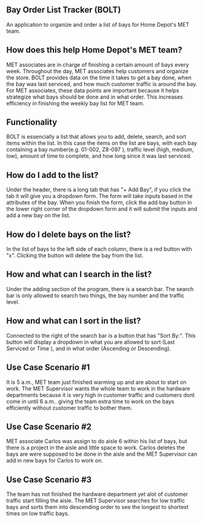 ## Bay Order List Tracker (BOLT)
An application to organize and order a list of bays for Home Depot's MET team.

## How does this help Home Depot's MET team?
MET associates are in charge of finishing a certain amount of bays every week. Throughout the day, MET associates help customers and organize the store. BOLT provides data on the time it takes to get a bay done, when the bay was last serviced, and how much customer traffic is around the bay. For MET associates, these data points are important because it helps strategize what bays should be done and in what order. This increases efficiency in finishing the weekly bay list for MET team.
 
## Functionality
BOLT is essencially a list that allows you to add, delete, search, and sort items within the list. In this case the items on the list are bays, with each bay containing a bay number(e.g. 01-002, Z8-097 ), traffic level (high, medium, low), amount of time to complete, and how long since it was last serviced. 

## How do I add to the list?
Under the header, there is a long tab that has "+ Add Bay", if you click the tab it will give you a dropdown form. The form will take inputs based in the attributes of the bay. When you finish the form, click the add bay button in the lower right corner of the dropdown form and it will submit the inputs and add a new bay on the list.

## How do I delete bays on the list?
In the list of bays to the left side of each column, there is a red button with "x". Clicking the button will delete the bay from the list.

## How and what can I search in the list? 
Under the adding section of the program, there is a search bar. The search bar is only allowed to search two things, the bay number and the traffic level. 

## How and what can I sort in the list?
Connected to the right of the search bar is a button that has "Sort By:". This button will display a dropdown in what you are allowed to sort (Last Serviced or Time ), and in what order (Ascending or Descending). 

## Use Case Scenario #1
It is 5 a.m., MET team just finished warming up and are about to start on work. The MET Supervisor wants the whole team to work in the hardware departments because it is very high in customer traffic and customers dont come in until 6 a.m.. giving the team extra time to work on the bays efficiently without customer traffic to bother them.

## Use Case Scenario #2
MET associate Carlos was assign to do aisle 6 within his list of bays, but there is a project in the aisle and little space to work. Carlos deletes the bays are were supposed to be done in the aisle and the MET Supervisor can add in new bays for Carlos to work on. 

## Use Case Scenario #3
The team has not finished the hardware department yet alot of customer traffic start filling the aisle. The MET Supervisor searches for low traffic bays and sorts them into descending order to see the longest to shortest times on low traffic bays.

